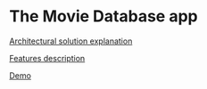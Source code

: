 # The Movie Database app

[Architectural solution explanation](https://github.com/LevNovikov92/movie-database/wiki/Architectural-solution-explanation)

[Features description](https://github.com/LevNovikov92/movie-database/wiki/Features-description)

[Demo](https://youtu.be/BgZOto0Tdds)
